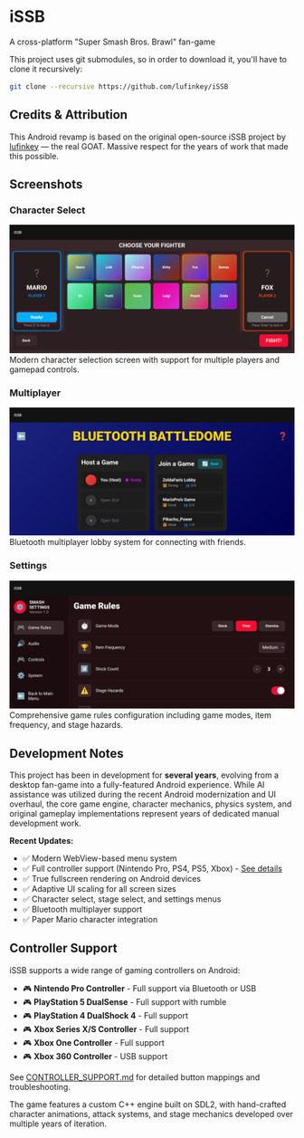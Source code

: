 iSSB
====

A cross-platform "Super Smash Bros. Brawl" fan-game

This project uses git submodules, so in order to download it, you'll have to clone it recursively:

```bash
git clone --recursive https://github.com/lufinkey/iSSB
```

## Credits & Attribution

This Android revamp is based on the original open-source iSSB project by
[lufinkey](https://github.com/lufinkey/iSSB) — the real GOAT. Massive respect for
the years of work that made this possible.

## Screenshots

### Character Select
![Character Select Screen](docs/screenshot_character_select.png)
Modern character selection screen with support for multiple players and gamepad controls.

### Multiplayer
![Multiplayer/Bluetooth Battledome](docs/screenshot_multiplayer.png)
Bluetooth multiplayer lobby system for connecting with friends.

### Settings
![Game Rules & Settings](docs/screenshot_settings.png)
Comprehensive game rules configuration including game modes, item frequency, and stage hazards.

## Development Notes

This project has been in development for **several years**, evolving from a desktop fan-game into a fully-featured Android experience. While AI assistance was utilized during the recent Android modernization and UI overhaul, the core game engine, character mechanics, physics system, and original gameplay implementations represent years of dedicated manual development work.

**Recent Updates:**
- ✅ Modern WebView-based menu system
- ✅ Full controller support (Nintendo Pro, PS4, PS5, Xbox) - [See details](CONTROLLER_SUPPORT.md)
- ✅ True fullscreen rendering on Android devices
- ✅ Adaptive UI scaling for all screen sizes
- ✅ Character select, stage select, and settings menus
- ✅ Bluetooth multiplayer support
- ✅ Paper Mario character integration

## Controller Support

iSSB supports a wide range of gaming controllers on Android:
- 🎮 **Nintendo Pro Controller** - Full support via Bluetooth or USB
- 🎮 **PlayStation 5 DualSense** - Full support with rumble
- 🎮 **PlayStation 4 DualShock 4** - Full support
- 🎮 **Xbox Series X/S Controller** - Full support
- 🎮 **Xbox One Controller** - Full support
- 🎮 **Xbox 360 Controller** - USB support

See [CONTROLLER_SUPPORT.md](CONTROLLER_SUPPORT.md) for detailed button mappings and troubleshooting.

The game features a custom C++ engine built on SDL2, with hand-crafted character animations, attack systems, and stage mechanics developed over multiple years of iteration.